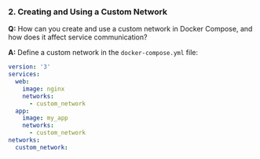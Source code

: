 
### 2. Creating and Using a Custom Network

**Q:** How can you create and use a custom network in Docker Compose, and how does it affect service communication?

**A:** Define a custom network in the `docker-compose.yml` file:

```yaml
version: '3'
services:
  web:
    image: nginx
    networks:
      - custom_network
  app:
    image: my_app
    networks:
      - custom_network
networks:
  custom_network:
